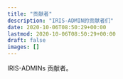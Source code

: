 ```yaml
---
title: "贡献者"
description: "IRIS-ADMIN的贡献者们"
date: 2020-10-06T08:50:29+00:00
lastmod: 2020-10-06T08:50:29+00:00
draft: false
images: []
---
```


IRIS-ADMINs 贡献者。

